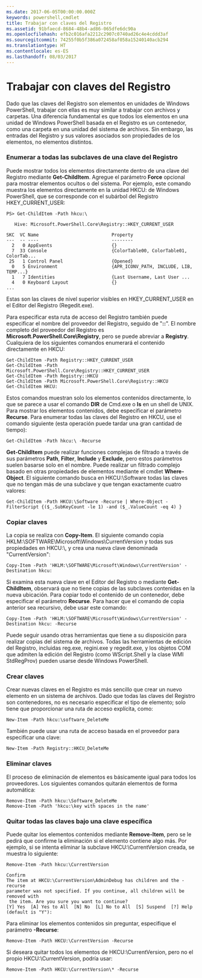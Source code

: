 ```yaml
---
ms.date: 2017-06-05T00:00:00.000Z
keywords: powershell,cmdlet
title: Trabajar con claves del Registro
ms.assetid: 91bfaecd-8684-48b4-ad86-065dfe6dc90a
ms.openlocfilehash: efb2c016afa2212c2907c0740ad26c4e4cddd3af
ms.sourcegitcommit: 74255f0b5f386a072458af058a15240140acb294
ms.translationtype: HT
ms.contentlocale: es-ES
ms.lasthandoff: 08/03/2017
---
```

# <a name="working-with-registry-keys"></a>Trabajar con claves del Registro
Dado que las claves del Registro son elementos en unidades de Windows PowerShell, trabajar con ellas es muy similar a trabajar con archivos y carpetas. Una diferencia fundamental es que todos los elementos en una unidad de Windows PowerShell basada en el Registro es un contenedor, como una carpeta en una unidad del sistema de archivos. Sin embargo, las entradas del Registro y sus valores asociados son propiedades de los elementos, no elementos distintos.

### <a name="listing-all-subkeys-of-a-registry-key"></a>Enumerar a todas las subclaves de una clave del Registro
Puede mostrar todos los elementos directamente dentro de una clave del Registro mediante **Get-ChildItem**. Agregue el parámetro **Force** opcional para mostrar elementos ocultos o del sistema. Por ejemplo, este comando muestra los elementos directamente en la unidad HKCU: de Windows PowerShell, que se corresponde con el subárbol del Registro HKEY_CURRENT_USER:

```
PS> Get-ChildItem -Path hkcu:\

   Hive: Microsoft.PowerShell.Core\Registry::HKEY_CURRENT_USER

SKC  VC Name                           Property
---  -- ----                           --------
  2   0 AppEvents                      {}
  7  33 Console                        {ColorTable00, ColorTable01, ColorTab...
 25   1 Control Panel                  {Opened}
  0   5 Environment                    {APR_ICONV_PATH, INCLUDE, LIB, TEMP...}
  1   7 Identities                     {Last Username, Last User ...
  4   0 Keyboard Layout                {}
...
```

Estas son las claves de nivel superior visibles en HKEY_CURRENT_USER en el Editor del Registro (Regedit.exe).

Para especificar esta ruta de acceso del Registro también puede especificar el nombre del proveedor del Registro, seguido de "**::**". El nombre completo del proveedor del Registro es **Microsoft.PowerShell.Core\\Registry**, pero se puede abreviar a **Registry**. Cualquiera de los siguientes comandos enumerará el contenido directamente en HKCU:

```
Get-ChildItem -Path Registry::HKEY_CURRENT_USER
Get-ChildItem -Path Microsoft.PowerShell.Core\Registry::HKEY_CURRENT_USER
Get-ChildItem -Path Registry::HKCU
Get-ChildItem -Path Microsoft.PowerShell.Core\Registry::HKCU
Get-ChildItem HKCU:
```

Estos comandos muestran solo los elementos contenidos directamente, lo que se parece a usar el comando **DIR** de Cmd.exe o **ls** en un shell de UNIX. Para mostrar los elementos contenidos, debe especificar el parámetro **Recurse**. Para enumerar todas las claves del Registro en HKCU, use el comando siguiente (esta operación puede tardar una gran cantidad de tiempo):

```
Get-ChildItem -Path hkcu:\ -Recurse
```

**Get-ChildItem** puede realizar funciones complejas de filtrado a través de sus parámetros **Path**, **Filter**, **Include** y **Exclude**, pero estos parámetros suelen basarse solo en el nombre. Puede realizar un filtrado complejo basado en otras propiedades de elementos mediante el cmdlet **Where-Object**. El siguiente comando busca en HKCU:\\Software todas las claves que no tengan más de una subclave y que tengan exactamente cuatro valores:

```
Get-ChildItem -Path HKCU:\Software -Recurse | Where-Object -FilterScript {($_.SubKeyCount -le 1) -and ($_.ValueCount -eq 4) }
```

### <a name="copying-keys"></a>Copiar claves
La copia se realiza con **Copy-Item**. El siguiente comando copia HKLM:\\SOFTWARE\\Microsoft\\Windows\\CurrentVersion y todas sus propiedades en HKCU:\\, y crea una nueva clave denominada "CurrentVersion":

```
Copy-Item -Path 'HKLM:\SOFTWARE\Microsoft\Windows\CurrentVersion' -Destination hkcu:
```

Si examina esta nueva clave en el Editor del Registro o mediante **Get-ChildItem**, observará que no tiene copias de las subclaves contenidas en la nueva ubicación. Para copiar todo el contenido de un contenedor, debe especificar el parámetro **Recurse**. Para hacer que el comando de copia anterior sea recursivo, debe usar este comando:

```
Copy-Item -Path 'HKLM:\SOFTWARE\Microsoft\Windows\CurrentVersion' -Destination hkcu: -Recurse
```

Puede seguir usando otras herramientas que tiene a su disposición para realizar copias del sistema de archivos. Todas las herramientas de edición del Registro, incluidas reg.exe, regini.exe y regedit.exe, y los objetos COM que admiten la edición del Registro (como WScript.Shell y la clase WMI StdRegProv) pueden usarse desde Windows PowerShell.

### <a name="creating-keys"></a>Crear claves
Crear nuevas claves en el Registro es más sencillo que crear un nuevo elemento en un sistema de archivos. Dado que todas las claves del Registro son contenedores, no es necesario especificar el tipo de elemento; solo tiene que proporcionar una ruta de acceso explícita, como:

```
New-Item -Path hkcu:\software_DeleteMe
```

También puede usar una ruta de acceso basada en el proveedor para especificar una clave:

```
New-Item -Path Registry::HKCU_DeleteMe
```

### <a name="deleting-keys"></a>Eliminar claves
El proceso de eliminación de elementos es básicamente igual para todos los proveedores. Los siguientes comandos quitarán elementos de forma automática:

```
Remove-Item -Path hkcu:\Software_DeleteMe
Remove-Item -Path 'hkcu:\key with spaces in the name'
```

### <a name="removing-all-keys-under-a-specific-key"></a>Quitar todas las claves bajo una clave específica
Puede quitar los elementos contenidos mediante **Remove-Item**, pero se le pedirá que confirme la eliminación si el elemento contiene algo más. Por ejemplo, si se intenta eliminar la subclave HKCU:\\CurrentVersion creada, se muestra lo siguiente:

```
Remove-Item -Path hkcu:\CurrentVersion

Confirm
The item at HKCU:\CurrentVersion\AdminDebug has children and the -recurse
parameter was not specified. If you continue, all children will be removed with
 the item. Are you sure you want to continue?
[Y] Yes  [A] Yes to All  [N] No  [L] No to All  [S] Suspend  [?] Help
(default is "Y"):
```

Para eliminar los elementos contenidos sin preguntar, especifique el parámetro **-Recurse**:

```
Remove-Item -Path HKCU:\CurrentVersion -Recurse
```

Si deseara quitar todos los elementos de HKCU:\\CurrentVersion, pero no el propio HKCU:\\CurrentVersion, podría usar:

```
Remove-Item -Path HKCU:\CurrentVersion\* -Recurse
```

